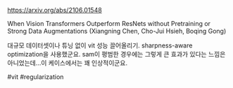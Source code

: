 https://arxiv.org/abs/2106.01548

When Vision Transformers Outperform ResNets without Pretraining or Strong Data Augmentations (Xiangning Chen, Cho-Jui Hsieh, Boqing Gong)

대규모 데이터셋이나 튜닝 없이 vit 성능 끌어올리기. sharpness-aware optimization을 사용했군요. sam이 평범한 경우에는 그렇게 큰 효과가 있다는 느낌은 아니었는데...이 케이스에서는 꽤 인상적이군요.

#vit #regularization 